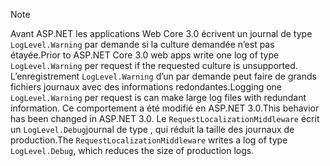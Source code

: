 > [!NOTE]
> <span data-ttu-id="0e53c-101">Avant ASP.NET les applications Web Core 3.0 écrivent un journal de type `LogLevel.Warning` par demande si la culture demandée n’est pas étayée.</span><span class="sxs-lookup"><span data-stu-id="0e53c-101">Prior to ASP.NET Core 3.0 web apps write one log of type `LogLevel.Warning` per request if the requested culture is unsupported.</span></span> <span data-ttu-id="0e53c-102">L’enregistrement `LogLevel.Warning` d’un par demande peut faire de grands fichiers journaux avec des informations redondantes.</span><span class="sxs-lookup"><span data-stu-id="0e53c-102">Logging one `LogLevel.Warning` per request is can make large log files with redundant information.</span></span> <span data-ttu-id="0e53c-103">Ce comportement a été modifié en ASP.NET 3.0.</span><span class="sxs-lookup"><span data-stu-id="0e53c-103">This behavior has been changed in ASP.NET 3.0.</span></span> <span data-ttu-id="0e53c-104">Le `RequestLocalizationMiddleware` écrit un `LogLevel.Debug`journal de type , qui réduit la taille des journaux de production.</span><span class="sxs-lookup"><span data-stu-id="0e53c-104">The `RequestLocalizationMiddleware` writes a log of type `LogLevel.Debug`, which reduces the size of production logs.</span></span>